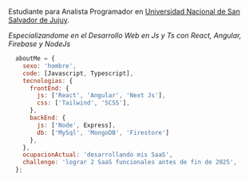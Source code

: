 <p>Estudiante para Analista Programador en <a href="https://www.unju.edu.ar/">Universidad Nacional de San Salvador de Jujuy</a>.</br></p>
<em><p>Especializandome en el Desarrollo Web en Js y Ts con React, Angular, Firebase y NodeJs</p></em>


```javascript
  aboutMe = {
    sexo: 'hombre',
    code: [Javascript, Typescript],
    tecnologias: {
      frontEnd: {
        js: ['React', 'Angular', 'Next Js'],
        css: ['Tailwind', 'SCSS'],
      },
      backEnd: {
        js: ['Node', Express],
        db: ['MySql', 'MongoDB', 'Firestore']
      },
    },
    ocupacionActual: 'desarrollando mis SaaS',
    challenge: 'lograr 2 SaaS funcionales antes de fin de 2025',
  };
```
</br></br>
